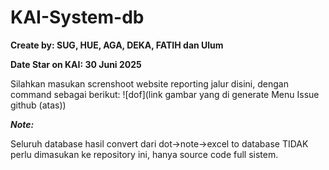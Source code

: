 # KAI-System-db
**Create by: SUG, HUE, AGA, DEKA, FATIH dan Ulum**

**Date Star on KAI: 30 Juni 2025**


Silahkan masukan screnshoot website reporting jalur disini, dengan command sebagai berikut:
![dof](link gambar yang di generate Menu Issue github (atas))

***Note:***

Seluruh database hasil convert dari dot->note->excel to database TIDAK perlu dimasukan ke repository ini, hanya source code full sistem. 
